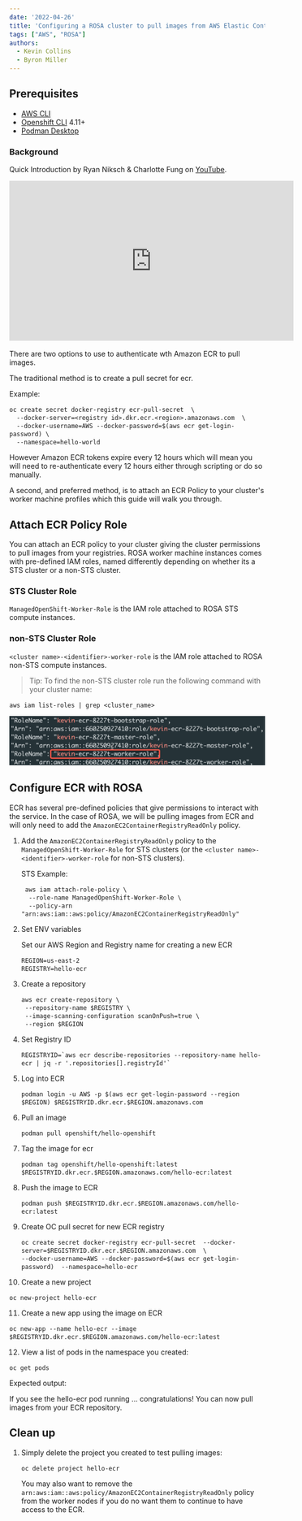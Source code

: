 ```yaml
---
date: '2022-04-26'
title: 'Configuring a ROSA cluster to pull images from AWS Elastic Container Registry (ECR)'
tags: ["AWS", "ROSA"]
authors:
  - Kevin Collins
  - Byron Miller
---
```


## Prerequisites

* [AWS CLI](https://docs.aws.amazon.com/cli/latest/userguide/install-cliv2.html)
* [Openshift CLI](https://mirror.openshift.com/pub/openshift-v4/clients/ocp/) 4.11+
* [Podman Desktop](https://podman-desktop.io/)

### Background
Quick Introduction by Ryan Niksch & Charlotte Fung on [YouTube](https://youtu.be/1PBFtpCIMBo).

 <iframe width="560" height="315" src="https://www.youtube.com/embed/1PBFtpCIMBo" title="YouTube video player" frameborder="0" allow="accelerometer; autoplay; clipboard-write; encrypted-media; gyroscope; picture-in-picture" allowfullscreen></iframe>  <br/>

There are two options to use to authenticate wth Amazon ECR to pull images.

The traditional method is to create a pull secret for ecr.

Example:

```
oc create secret docker-registry ecr-pull-secret  \
  --docker-server=<registry id>.dkr.ecr.<region>.amazonaws.com  \
  --docker-username=AWS --docker-password=$(aws ecr get-login-password) \
  --namespace=hello-world
```

However Amazon ECR tokens expire every 12 hours which will mean you will need to re-authenticate every 12 hours either through scripting or do so manually.

A second, and preferred method, is to attach an ECR Policy to your cluster's worker machine profiles which this guide will walk you through.


## Attach ECR Policy Role

You can attach an ECR policy to your cluster giving the cluster permissions to pull images from your registries.  ROSA worker machine instances comes with pre-defined IAM roles, named differently depending on whether its a STS cluster or a non-STS cluster.

### STS Cluster Role

`ManagedOpenShift-Worker-Role` is the IAM role attached to ROSA STS compute instances.

### non-STS Cluster Role

`<cluster name>-<identifier>-worker-role` is the IAM role attached to ROSA non-STS compute instances.

> Tip: To find the non-STS cluster role run the following command with your cluster name:

```
aws iam list-roles | grep <cluster_name>
```

![resulting output](./images/nonsts-roles.png)

## Configure ECR with ROSA

ECR has several pre-defined policies that give permissions to interact with the service.  In the case of ROSA, we will be pulling images from ECR and will only need to add the `AmazonEC2ContainerRegistryReadOnly` policy.

1. Add the `AmazonEC2ContainerRegistryReadOnly` policy to the `ManagedOpenShift-Worker-Role` for STS clusters (or the `<cluster name>-<identifier>-worker-role` for non-STS clusters).

   STS Example:

   ```
    aws iam attach-role-policy \
     --role-name ManagedOpenShift-Worker-Role \
     --policy-arn "arn:aws:iam::aws:policy/AmazonEC2ContainerRegistryReadOnly"
   ```

2. Set ENV variables

   Set our AWS Region and Registry name for creating a new ECR

   ```
   REGION=us-east-2
   REGISTRY=hello-ecr
   ```

3. Create a repository

   ```
   aws ecr create-repository \
    --repository-name $REGISTRY \
    --image-scanning-configuration scanOnPush=true \
    --region $REGION
   ```

4. Set Registry ID

   ```
   REGISTRYID=`aws ecr describe-repositories --repository-name hello-ecr | jq -r '.repositories[].registryId'`
   ```

5. Log into ECR  

   ```
   podman login -u AWS -p $(aws ecr get-login-password --region $REGION) $REGISTRYID.dkr.ecr.$REGION.amazonaws.com
   ```

6. Pull an image  

   ```
   podman pull openshift/hello-openshift
   ```

7. Tag the image for ecr  

   ```
   podman tag openshift/hello-openshift:latest $REGISTRYID.dkr.ecr.$REGION.amazonaws.com/hello-ecr:latest
   ```

8. Push the image to ECR  

   ```
   podman push $REGISTRYID.dkr.ecr.$REGION.amazonaws.com/hello-ecr:latest
   ```

9. Create OC pull secret for new ECR registry
   
   ```
   oc create secret docker-registry ecr-pull-secret  --docker-server=$REGISTRYID.dkr.ecr.$REGION.amazonaws.com  \
   --docker-username=AWS --docker-password=$(aws ecr get-login-password)  --namespace=hello-ecr
   ```

10. Create a new project  

   ```
   oc new-project hello-ecr
   ```

11. Create a new app using the image on ECR  

   ```
   oc new-app --name hello-ecr --image $REGISTRYID.dkr.ecr.$REGION.amazonaws.com/hello-ecr:latest
   ```

12. View a list of pods in the namespace you created:
    
   ```
   oc get pods
   ```

   Expected output:

   If you see the hello-ecr pod running ... congratulations!  You can now pull images from your ECR repository.

## Clean up    

1. Simply delete the project you created to test pulling images:

    ```
    oc delete project hello-ecr
    ```

   You may also want to remove the `arn:aws:iam::aws:policy/AmazonEC2ContainerRegistryReadOnly` policy from the worker nodes if you do no want them to continue to have access to the ECR.
